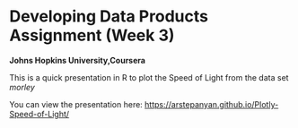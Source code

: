 # Developing Data Products Assignment (Week 3)
**Johns Hopkins University,Coursera**   

This is a quick presentation in R to plot the Speed of Light from the data set *morley*

You can view the presentation here: https://arstepanyan.github.io/Plotly-Speed-of-Light/
